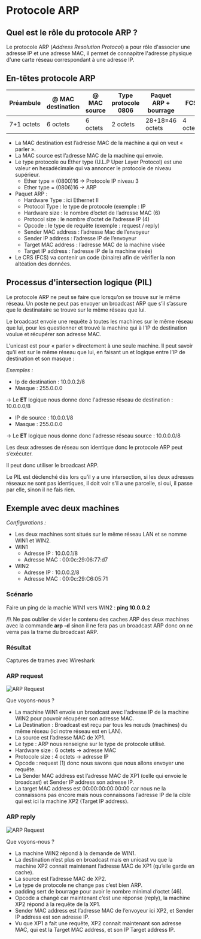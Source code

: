 # Protocole ARP

## Quel est le rôle du protocole ARP ?

Le protocole ARP (_Address Resolution Protocol_) a pour rôle d'associer une adresse IP et une adresse MAC, il permet de connapitre l'adresse physique d'une carte réseau correspondant à une adresse IP.

## En-têtes protocole ARP

Préambule | @ MAC destination | @ MAC source | Type protocole 0806 | Paquet ARP + bourrage | FCS
---|---|---|---|---|---
7+1 octets | 6 octets | 6 octets | 2 octets | 28+18=46 octets | 4 octets

* La MAC destination est l’adresse MAC de la machine a qui on veut « parler ».
* La MAC source est l’adresse MAC de la machine qui envoie.
* Le type protocole ou Ether type (U.L.P Uper Layer Protocol) est une valeur en hexadécimale
qui va annoncer le protocole de niveau supérieur.
  * Ether type = (0800)16 -> Protocole IP niveau 3
  * Ether type = (0806)16 -> ARP
* Paquet ARP :
  * Hardware Type : ici Ethernet II
  * Protocol Type : le type de protocole (exemple : IP
  * Hardware size : le nombre d’octet de l’adresse MAC (6)
  * Protocol size : le nombre d’octet de l’adresse IP (4)
  * Opcode : le type de requête (exemple : request / reply)
  * Sender MAC address : l’adresse Mac de l’envoyeur
  * Sender IP address : l’adresse IP de l’envoyeur
  * Target MAC address : l’adresse MAC de la machine visée
  * Target IP address : l’adresse IP de la machine visée)
* Le CRS (FCS) va contenir un code (binaire) afin de vérifier la non altéation des données.

## Processus d'intersection logique (PIL)

Le protocole ARP ne peut se faire que lorsqu’on se trouve sur le même réseau. Un poste ne
peut pas envoyer un broadcast ARP que s’il s’assure que le destinataire se trouve sur le
même réseau que lui.

Le broadcast envoie une requête à toutes les machines sur le même réseau que lui, pour les
questionner et trouvé la machine qui à l’IP de destination voulue et récupérer son adresse
MAC.

L’unicast est pour « parler » directement à une seule machine.
Il peut savoir qu’il est sur le même réseau que lui, en faisant un et logique entre l’IP de
destination et son masque :

_Exemples :_

* Ip de destination : 10.0.0.2/8
* Masque : 255.0.0.0

-> Le **ET** logique nous donne donc l'adresse réseau de destination : 10.0.0.0/8

* IP de source : 10.0.0.1/8
* Masque : 255.0.0.0

-> Le **ET** logique nous donne donc l'adresse réseau source : 10.0.0.0/8

Les deux adresses de réseau son identique donc le protocole ARP peut s’exécuter.

Il peut donc utiliser le broadcast ARP.

Le PIL est déclenché dès lors qu’il y a une intersection, si les deux adresses réseaux ne sont
pas identiques, il doit voir s’il a une parcelle, si oui, il passe par elle, sinon il ne fais rien.

## Exemple avec deux machines

*Configurations :*
* Les deux machines sont situés sur le même réseau LAN et se nomme WIN1 et WIN2.
* WIN1
  * Adresse IP : 10.0.0.1/8
  * Adresse MAC : 00:0c:29:06:77:d7
* WIN2
  * Adresse IP : 10.0.0.2/8
  * Adresse MAC : 00:0c:29:C6:05:71
 
### Scénario
Faire un ping de la machie WIN1 vers WIN2 : **ping 10.0.0.2**

/!\ Ne pas oublier de vider le contenu des caches ARP des deux machines avec la commande **arp -d** sinon il ne fera pas un broadcast ARP donc on ne verra pas la trame du broadcast ARP.

### Résultat
Captures de trames avec Wireshark

### ARP request
![ARP Request](https://lindwen.fr/img/arp%20request.png)

Que voyons-nous ?
* La machine WIN1 envoie un broadcast avec l'adresse IP de la machine WIN2 pour pouvoir récupérer son adresse MAC.
* La Destination : Broadcast est reçu par tous les nœuds (machines) du même réseau (ici notre réseau est en LAN).
* La source est l’adresse MAC de XP1.
* Le type : ARP nous renseigne sur le type de protocole utilisé.
* Hardware size : 6 octets -> adresse MAC
* Protocole size : 4 octets -> adresse IP
* Opcode : request (1) donc nous savons que nous allons envoyer une requête.
* La Sender MAC address est l’adresse MAC de XP1 (celle qui envoie le broadcast) et Sender IP address son adresse IP.
* La target MAC address est 00:00:00:00:00:00 car nous ne la connaissons pas encore mais nous connaissons l’adresse IP de la cible qui est ici la machine XP2 (Target IP address).

### ARP reply
![ARP Request](https://lindwen.fr/img/arp%20reply.png)

Que voyons-nous ?
* La machine WIN2 répond à la demande de WIN1.
* La destination n’est plus en broadcast mais en unicast vu que la machine XP2 connait maintenant l’adresse MAC de XP1 (qu’elle garde en cache).
* La source est l’adresse MAC de XP2.
* Le type de protocole ne change pas c’est bien ARP.
* padding sert de bourrage pour avoir le nombre minimal d’octet (46).
*  Opcode a changé car maintenant c’est une réponse (reply), la machine XP2 répond à la requête de la XP1.
*  Sender MAC address est l’adresse MAC de l’envoyeur ici XP2, et Sender IP address est son adresse IP.
* Vu que XP1 a fait une requête, XP2 connait maintenant son adresse MAC, qui est la Target MAC address, et son IP Target address IP.
